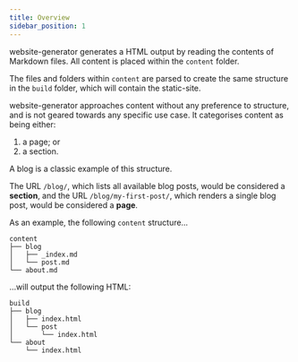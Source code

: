 ```yaml
---
title: Overview
sidebar_position: 1
---
```


website-generator generates a HTML output by reading the contents of Markdown
files. All content is placed within the `content` folder.

The files and folders within `content` are parsed to create the same structure
in the `build` folder, which will contain the static-site.

website-generator approaches content without any preference to structure, and is
not geared towards any specific use case. It categorises content as being
either:

1. a page; or
2. a section.

A blog is a classic example of this structure.

The URL `/blog/`, which lists all available blog posts, would be considered a
**section**, and the URL `/blog/my-first-post/`, which renders a single blog
post, would be considered a **page**.

As an example, the following `content` structure&hellip;

```
content
├── blog
│   ├── _index.md
│   └── post.md
└── about.md
```

&hellip;will output the following HTML:

```
build
├── blog
│   ├── index.html
│   └── post
│       └── index.html
└── about
    └── index.html
```
